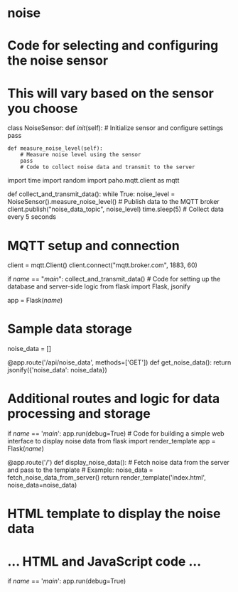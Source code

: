 # noise
# Code for selecting and configuring the noise sensor
# This will vary based on the sensor you choose
class NoiseSensor:
    def _init_(self):
        # Initialize sensor and configure settings
        pass

    def measure_noise_level(self):
        # Measure noise level using the sensor
        pass
        # Code to collect noise data and transmit to the server
import time
import random
import paho.mqtt.client as mqtt

def collect_and_transmit_data():
    while True:
        noise_level = NoiseSensor().measure_noise_level()
        # Publish data to the MQTT broker
        client.publish("noise_data_topic", noise_level)
        time.sleep(5)  # Collect data every 5 seconds

# MQTT setup and connection
client = mqtt.Client()
client.connect("mqtt.broker.com", 1883, 60)

if _name_ == "_main_":
    collect_and_transmit_data()
    # Code for setting up the database and server-side logic
from flask import Flask, jsonify

app = Flask(_name_)

# Sample data storage
noise_data = []

@app.route('/api/noise_data', methods=['GET'])
def get_noise_data():
    return jsonify({'noise_data': noise_data})

# Additional routes and logic for data processing and storage

if _name_ == '_main_':
    app.run(debug=True)
    # Code for building a simple web interface to display noise data
from flask import render_template
app = Flask(_name_)

@app.route('/')
def display_noise_data():
    # Fetch noise data from the server and pass to the template
    # Example: noise_data = fetch_noise_data_from_server()
    return render_template('index.html', noise_data=noise_data)

# HTML template to display the noise data
# ... HTML and JavaScript code ...

if _name_ == '_main_':
    app.run(debug=True)
